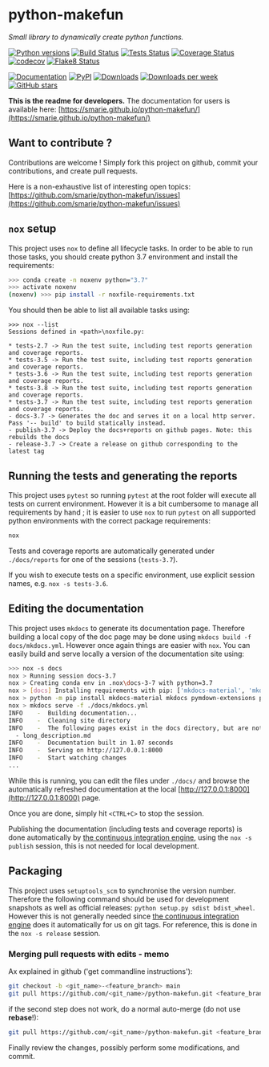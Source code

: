 # python-makefun

*Small library to dynamically create python functions.*

[![Python versions](https://img.shields.io/pypi/pyversions/makefun.svg)](https://pypi.python.org/pypi/makefun/) [![Build Status](https://github.com/smarie/python-makefun/actions/workflows/base.yml/badge.svg)](https://github.com/smarie/python-makefun/actions/workflows/base.yml) [![Tests Status](https://smarie.github.io/python-makefun/reports/junit/junit-badge.svg?dummy=8484744)](https://smarie.github.io/python-makefun/reports/junit/report.html) [![Coverage Status](https://smarie.github.io/python-makefun/reports/coverage/coverage-badge.svg?dummy=8484744)](https://smarie.github.io/python-makefun/reports/coverage/index.html) [![codecov](https://codecov.io/gh/smarie/python-makefun/branch/main/graph/badge.svg)](https://codecov.io/gh/smarie/python-makefun) [![Flake8 Status](https://smarie.github.io/python-makefun/reports/flake8/flake8-badge.svg?dummy=8484744)](https://smarie.github.io/python-makefun/reports/flake8/index.html)

[![Documentation](https://img.shields.io/badge/doc-latest-blue.svg)](https://smarie.github.io/python-makefun/) [![PyPI](https://img.shields.io/pypi/v/makefun.svg)](https://pypi.python.org/pypi/makefun/) [![Downloads](https://pepy.tech/badge/makefun)](https://pepy.tech/project/makefun) [![Downloads per week](https://pepy.tech/badge/makefun/week)](https://pepy.tech/project/makefun) [![GitHub stars](https://img.shields.io/github/stars/smarie/python-makefun.svg)](https://github.com/smarie/python-makefun/stargazers)

**This is the readme for developers.** The documentation for users is available here: [https://smarie.github.io/python-makefun/](https://smarie.github.io/python-makefun/)

## Want to contribute ?

Contributions are welcome ! Simply fork this project on github, commit your contributions, and create pull requests.

Here is a non-exhaustive list of interesting open topics: [https://github.com/smarie/python-makefun/issues](https://github.com/smarie/python-makefun/issues)

## `nox` setup

This project uses `nox` to define all lifecycle tasks. In order to be able to run those tasks, you should create python 3.7 environment and install the requirements:

```bash
>>> conda create -n noxenv python="3.7"
>>> activate noxenv
(noxenv) >>> pip install -r noxfile-requirements.txt
```

You should then be able to list all available tasks using:

```
>>> nox --list
Sessions defined in <path>\noxfile.py:

* tests-2.7 -> Run the test suite, including test reports generation and coverage reports.
* tests-3.5 -> Run the test suite, including test reports generation and coverage reports.
* tests-3.6 -> Run the test suite, including test reports generation and coverage reports.
* tests-3.8 -> Run the test suite, including test reports generation and coverage reports.
* tests-3.7 -> Run the test suite, including test reports generation and coverage reports.
- docs-3.7 -> Generates the doc and serves it on a local http server. Pass '-- build' to build statically instead.
- publish-3.7 -> Deploy the docs+reports on github pages. Note: this rebuilds the docs
- release-3.7 -> Create a release on github corresponding to the latest tag
```

## Running the tests and generating the reports

This project uses `pytest` so running `pytest` at the root folder will execute all tests on current environment. However it is a bit cumbersome to manage all requirements by hand ; it is easier to use `nox` to run `pytest` on all supported python environments with the correct package requirements:

```bash
nox
```

Tests and coverage reports are automatically generated under `./docs/reports` for one of the sessions (`tests-3.7`). 

If you wish to execute tests on a specific environment, use explicit session names, e.g. `nox -s tests-3.6`.


## Editing the documentation

This project uses `mkdocs` to generate its documentation page. Therefore building a local copy of the doc page may be done using `mkdocs build -f docs/mkdocs.yml`. However once again things are easier with `nox`. You can easily build and serve locally a version of the documentation site using:

```bash
>>> nox -s docs
nox > Running session docs-3.7
nox > Creating conda env in .nox\docs-3-7 with python=3.7
nox > [docs] Installing requirements with pip: ['mkdocs-material', 'mkdocs', 'pymdown-extensions', 'pygments']
nox > python -m pip install mkdocs-material mkdocs pymdown-extensions pygments
nox > mkdocs serve -f ./docs/mkdocs.yml
INFO    -  Building documentation...
INFO    -  Cleaning site directory
INFO    -  The following pages exist in the docs directory, but are not included in the "nav" configuration:
  - long_description.md
INFO    -  Documentation built in 1.07 seconds
INFO    -  Serving on http://127.0.0.1:8000
INFO    -  Start watching changes
...
```

While this is running, you can edit the files under `./docs/` and browse the automatically refreshed documentation at the local [http://127.0.0.1:8000](http://127.0.0.1:8000) page.

Once you are done, simply hit `<CTRL+C>` to stop the session.

Publishing the documentation (including tests and coverage reports) is done automatically by [the continuous integration engine](https://github.com/smarie/python-makefun/actions), using the `nox -s publish` session, this is not needed for local development.

## Packaging

This project uses `setuptools_scm` to synchronise the version number. Therefore the following command should be used for development snapshots as well as official releases: `python setup.py sdist bdist_wheel`. However this is not generally needed since [the continuous integration engine](https://github.com/smarie/python-makefun/actions) does it automatically for us on git tags. For reference, this is done in the `nox -s release` session.

### Merging pull requests with edits - memo

Ax explained in github ('get commandline instructions'):

```bash
git checkout -b <git_name>-<feature_branch> main
git pull https://github.com/<git_name>/python-makefun.git <feature_branch> --no-commit --ff-only
```

if the second step does not work, do a normal auto-merge (do not use **rebase**!):

```bash
git pull https://github.com/<git_name>/python-makefun.git <feature_branch> --no-commit
```

Finally review the changes, possibly perform some modifications, and commit.

